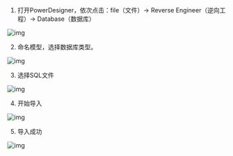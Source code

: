 1. 打开PowerDesigner，依次点击：file（文件）→ Reverse Engineer（逆向工程）→ Database（数据库）

![img](https://img-blog.csdnimg.cn/20200312222106450.png?x-oss-process=image/watermark,type_ZmFuZ3poZW5naGVpdGk,shadow_10,text_aHR0cHM6Ly9ibG9nLmNzZG4ubmV0L3FxXzM5NTE0MDMz,size_16,color_FFFFFF,t_70)

2. 命名模型，选择数据库类型。

![img](https://img-blog.csdnimg.cn/20200312222646826.png?x-oss-process=image/watermark,type_ZmFuZ3poZW5naGVpdGk,shadow_10,text_aHR0cHM6Ly9ibG9nLmNzZG4ubmV0L3FxXzM5NTE0MDMz,size_16,color_FFFFFF,t_70)

3. 选择SQL文件

![img](https://img-blog.csdnimg.cn/20200312223551426.png?x-oss-process=image/watermark,type_ZmFuZ3poZW5naGVpdGk,shadow_10,text_aHR0cHM6Ly9ibG9nLmNzZG4ubmV0L3FxXzM5NTE0MDMz,size_16,color_FFFFFF,t_70)

4. 开始导入

![img](https://img-blog.csdnimg.cn/20200312223729440.png)

5. 导入成功

![img](https://img-blog.csdnimg.cn/20200312230413524.png?x-oss-process=image/watermark,type_ZmFuZ3poZW5naGVpdGk,shadow_10,text_aHR0cHM6Ly9ibG9nLmNzZG4ubmV0L3FxXzM5NTE0MDMz,size_16,color_FFFFFF,t_70)